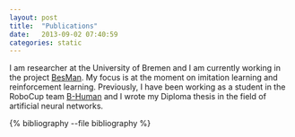 ```yaml
---
layout: post
title:  "Publications"
date:   2013-09-02 07:40:59
categories: static
---
```


I am researcher at the University of Bremen and I am currently working in the project [BesMan](http://robotik.dfki-bremen.de/en/research/projects/besman-1.html). My focus is at the moment on imitation learning and reinforcement learning. Previously, I have been working as a student in the RoboCup team [B-Human](http://www.b-human.de/) and I wrote my Diploma thesis in the field of artificial neural networks.

{% bibliography --file bibliography %}

